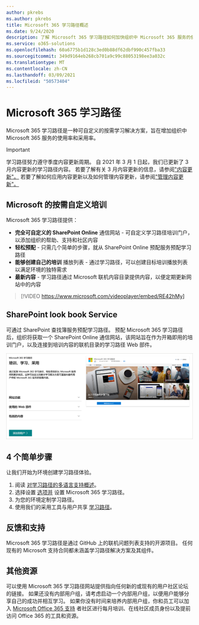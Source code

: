 ```yaml
---
author: pkrebs
ms.author: pkrebs
title: Microsoft 365 学习路径概述
ms.date: 9/24/2020
description: 了解 Microsoft 365 学习路径如何加快组织中 Microsoft 365 服务的使用和采用。 学习路径包括自定义 SharePoint Online Web 部件和可轻松预配到 Microsoft 365 租户的新式 SharePoint Online 通信培训网站。
ms.service: o365-solutions
ms.openlocfilehash: 60a6775b1d128c3ed0b88df62dbf990c457fba33
ms.sourcegitcommit: 349d9164eb268cb701a9c99c88053198ee3a032c
ms.translationtype: MT
ms.contentlocale: zh-CN
ms.lasthandoff: 03/09/2021
ms.locfileid: "50573404"
---
```

# <a name="microsoft-365-learning-pathways"></a>Microsoft 365 学习路径 
Microsoft 365 学习路径是一种可自定义的按需学习解决方案，旨在增加组织中 Microsoft 365 服务的使用率和采用率。    

> [!IMPORTANT]
> 学习路径努力遵守季度内容更新周期。 自 2021 年 3 月 1 日起，我们已更新了 3 月内容更新的学习路径内容。 若要了解有关 3 月内容更新的信息，请参阅["内容更新"。](custom_contentupdates.md) 若要了解如何应用内容更新以及如何管理内容更新，请参阅["管理内容更新"。](custom_contentupdatesmanage.md)  

## <a name="on-demand-custom-training-from-microsoft"></a>Microsoft 的按需自定义培训

Microsoft 365 学习路径提供：

- **完全可自定义的 SharePoint Online** 通信网站 - 可自定义学习路径培训门户，以添加组织的帮助、支持和社区内容
- **轻松预配** - 只需几个简单的步骤，就从 SharePoint Online 预配服务预配学习路径
- **能够创建自己的培训** 播放列表 - 通过学习路径，可以创建目标培训播放列表以满足环境的独特需求
- **最新内容** - 学习路径通过 Microsoft 联机内容目录提供内容，以便定期更新网站中的内容

> [!VIDEO https://www.microsoft.com/videoplayer/embed/RE42hMy]

## <a name="sharepoint-look-book-service"></a>SharePoint look book Service
可通过 SharePoint 查找簿服务预配学习路径。 预配 Microsoft 365 学习路径后，组织将获取一个 SharePoint Online 通信网站，该网站旨在作为开箱即用的培训门户，以及连接到培训内容的联机目录的学习路径 Web 部件。 

![SharePoint 外观书籍设置页](media/cg-provision.png)

## <a name="4-easy-steps"></a>4 个简单步骤
让我们开始为环境创建学习路径体验。
1. 阅读 [对学习路径的多语言支持概述](custom_overview_ml.md)。 
2. 选择设置 [选项并](custom_setupoptions.md) 设置 Microsoft 365 学习路径。  
3. 为您的环境定制学习路径。
4. 使用我们的采用工具与用户共享 [学习路径](driveadoption.md)。

## <a name="feedback-and-support"></a>反馈和支持

Microsoft 365 学习路径是通过 GitHub 上的联机[](https://aka.ms/CustomLearningHelp)问题列表支持的开源项目。 任何现有的 Microsoft 支持合同都未涵盖学习路径解决方案及其组件。  

## <a name="additional-resources"></a>其他资源
可以使用 Microsoft 365 学习路径网站提供指向任何新的或现有的用户社区论坛的链接。 如果还没有内部用户组，请考虑启动一个内部用户组，以便用户能够分享自己的成功并相互学习。  如果你没有时间来培养内部用户组，你和员工可以加入 [Microsoft Office 365 支持](https://aka.ms/O365Champions) 者社区进行每月培训、在线社区成员身份以及提前访问 Office 365 的工具和资源。